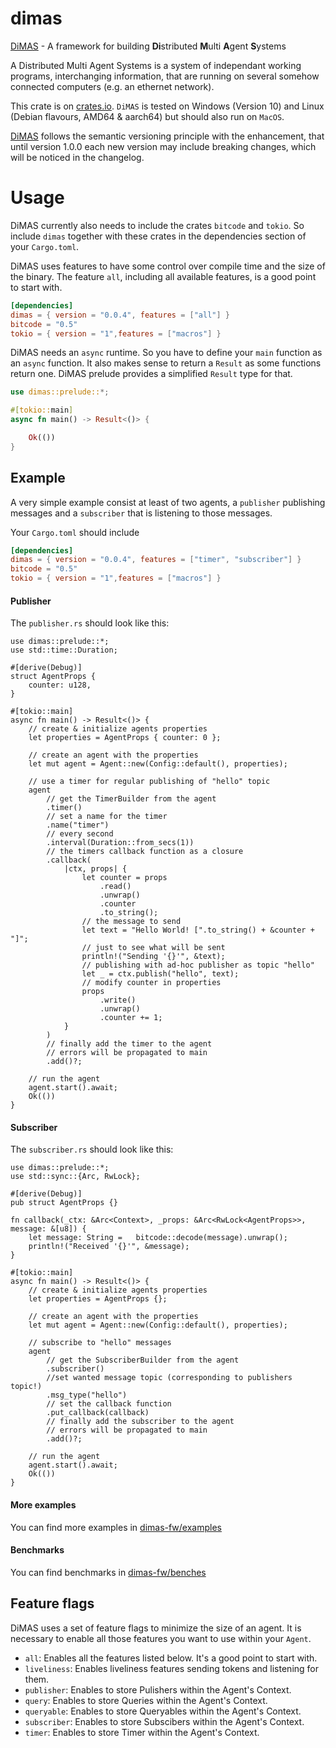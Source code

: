 # dimas

[DiMAS](https://github.com/dimas-fw/dimas/dimas) - A framework for building **Di**stributed **M**ulti **A**gent **S**ystems

A Distributed Multi Agent Systems is a system of independant working programs, interchanging information,
that are running on several somehow connected computers (e.g. an ethernet network).

This crate is on [crates.io](https://crates.io/crates/dimas).
`DiMAS` is tested on Windows (Version 10) and Linux (Debian flavours, AMD64 & aarch64) but should also run on `MacOS`.

[DiMAS](https://github.com/dimas-fw/dimas/tree/main/dimas) follows the semantic versioning principle with the enhancement,
that until version 1.0.0 each new version may include breaking changes, which will be noticed in the changelog.

# Usage

DiMAS currently also needs to include the crates `bitcode` and `tokio`.
So include `dimas` together with these crates in the dependencies section of your `Cargo.toml`.

DiMAS uses features to have some control over compile time and the size of the binary. 
The feature `all`, including all available features, is a good point to start with.

```toml
[dependencies]
dimas = { version = "0.0.4", features = ["all"] }
bitcode = "0.5"
tokio = { version = "1",features = ["macros"] }
```

DiMAS needs an `async` runtime. So you have to define your `main` function as an `async` function.
It also makes sense to return a `Result` as some functions return one. DiMAS prelude provides a simplified `Result` type for that.

```rust
use dimas::prelude::*;

#[tokio::main]
async fn main() -> Result<()> {

	Ok(())
}
```

## Example

A very simple example consist at least of two agents, a `publisher` publishing messages 
and a `subscriber` that is listening to those messages.

Your `Cargo.toml` should include

```toml
[dependencies]
dimas = { version = "0.0.4", features = ["timer", "subscriber"] }
bitcode = "0.5"
tokio = { version = "1",features = ["macros"] }
```

#### Publisher

The `publisher.rs` should look like this:

```rust,no_run
use dimas::prelude::*;
use std::time::Duration;

#[derive(Debug)]
struct AgentProps {
	counter: u128,
}

#[tokio::main]
async fn main() -> Result<()> {
	// create & initialize agents properties
	let properties = AgentProps { counter: 0 };

	// create an agent with the properties
	let mut agent = Agent::new(Config::default(), properties);

	// use a timer for regular publishing of "hello" topic
	agent
		// get the TimerBuilder from the agent
		.timer()
		// set a name for the timer
		.name("timer")
		// every second
		.interval(Duration::from_secs(1))
		// the timers callback function as a closure
		.callback(
			|ctx, props| {
				let counter = props
					.read()
					.unwrap()
					.counter
					.to_string();
				// the message to send
				let text = "Hello World! [".to_string() + &counter + "]";
				// just to see what will be sent
				println!("Sending '{}'", &text);
				// publishing with ad-hoc publisher as topic "hello"
				let _ = ctx.publish("hello", text);
				// modify counter in properties
				props
					.write()
					.unwrap()
					.counter += 1;
			}
		)
		// finally add the timer to the agent
		// errors will be propagated to main
		.add()?;

	// run the agent
	agent.start().await;
	Ok(())
}
```

#### Subscriber

The `subscriber.rs` should look like this:

```rust,no_run
use dimas::prelude::*;
use std::sync::{Arc, RwLock};

#[derive(Debug)]
pub struct AgentProps {}

fn callback(_ctx: &Arc<Context>, _props: &Arc<RwLock<AgentProps>>, message: &[u8]) {
	let message: String =	bitcode::decode(message).unwrap();
	println!("Received '{}'", &message);
}

#[tokio::main]
async fn main() -> Result<()> {
	// create & initialize agents properties
	let properties = AgentProps {};

	// create an agent with the properties
	let mut agent = Agent::new(Config::default(), properties);

	// subscribe to "hello" messages
	agent
		// get the SubscriberBuilder from the agent
		.subscriber()
    	//set wanted message topic (corresponding to publishers topic!)
		.msg_type("hello")
    	// set the callback function
		.put_callback(callback)
    	// finally add the subscriber to the agent
    	// errors will be propagated to main
		.add()?;

	// run the agent
	agent.start().await;
	Ok(())
}
```

#### More examples
You can find more examples in [dimas-fw/examples](https://github.com/dimas-fw/dimas/blob/main/examples/README.md)

#### Benchmarks
You can find benchmarks in [dimas-fw/benches](https://github.com/dimas-fw/dimas/blob/main/benches/README.md)

## Feature flags

DiMAS uses a set of feature flags to minimize the size of an agent. 
It is necessary to enable all those features you want to use within your `Agent`.

- `all`: Enables all the features listed below. It's a good point to start with.
- `liveliness`: Enables liveliness features sending tokens and listening for them.
- `publisher`: Enables to store Pulishers within the Agent's Context.
- `query`: Enables to store Queries within the Agent's Context.
- `queryable`: Enables to store Queryables within the Agent's Context.
- `subscriber`: Enables to store Subscibers within the Agent's Context.
- `timer`: Enables to store Timer within the Agent's Context.
